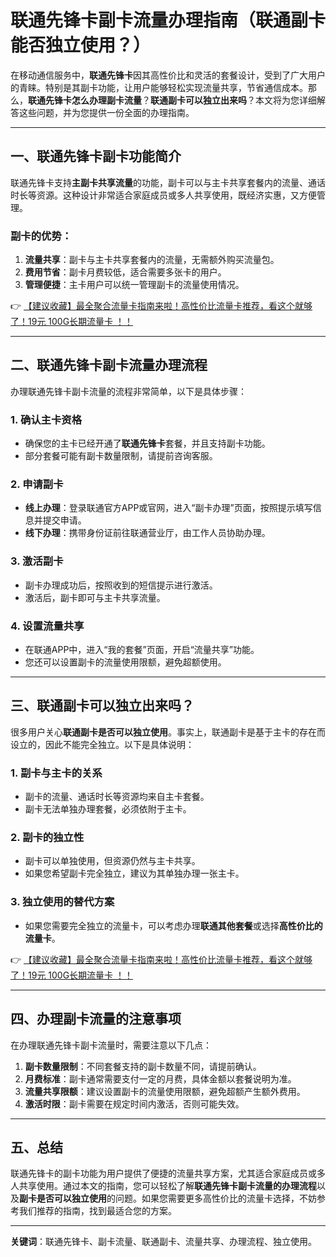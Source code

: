 # 联通先锋卡副卡流量办理指南（联通副卡能否独立使用？）

在移动通信服务中，**联通先锋卡**因其高性价比和灵活的套餐设计，受到了广大用户的青睐。特别是其副卡功能，让用户能够轻松实现流量共享，节省通信成本。那么，**联通先锋卡怎么办理副卡流量**？**联通副卡可以独立出来吗**？本文将为您详细解答这些问题，并为您提供一份全面的办理指南。

---

## 一、联通先锋卡副卡功能简介

联通先锋卡支持**主副卡共享流量**的功能，副卡可以与主卡共享套餐内的流量、通话时长等资源。这种设计非常适合家庭成员或多人共享使用，既经济实惠，又方便管理。

### 副卡的优势：
1. **流量共享**：副卡与主卡共享套餐内的流量，无需额外购买流量包。
2. **费用节省**：副卡月费较低，适合需要多张卡的用户。
3. **管理便捷**：主卡用户可以统一管理副卡的流量使用情况。

👉 [【建议收藏】最全聚合流量卡指南来啦！高性价比流量卡推荐，看这个就够了！19元 100G长期流量卡 ！！](https://bit.ly/Liuliangka)

---

## 二、联通先锋卡副卡流量办理流程

办理联通先锋卡副卡流量的流程非常简单，以下是具体步骤：

### 1. 确认主卡资格
- 确保您的主卡已经开通了**联通先锋卡**套餐，并且支持副卡功能。
- 部分套餐可能有副卡数量限制，请提前咨询客服。

### 2. 申请副卡
- **线上办理**：登录联通官方APP或官网，进入“副卡办理”页面，按照提示填写信息并提交申请。
- **线下办理**：携带身份证前往联通营业厅，由工作人员协助办理。

### 3. 激活副卡
- 副卡办理成功后，按照收到的短信提示进行激活。
- 激活后，副卡即可与主卡共享流量。

### 4. 设置流量共享
- 在联通APP中，进入“我的套餐”页面，开启“流量共享”功能。
- 您还可以设置副卡的流量使用限额，避免超额使用。

---

## 三、联通副卡可以独立出来吗？

很多用户关心**联通副卡是否可以独立使用**。事实上，联通副卡是基于主卡的存在而设立的，因此不能完全独立。以下是具体说明：

### 1. 副卡与主卡的关系
- 副卡的流量、通话时长等资源均来自主卡套餐。
- 副卡无法单独办理套餐，必须依附于主卡。

### 2. 副卡的独立性
- 副卡可以单独使用，但资源仍然与主卡共享。
- 如果您希望副卡完全独立，建议为其单独办理一张主卡。

### 3. 独立使用的替代方案
- 如果您需要完全独立的流量卡，可以考虑办理**联通其他套餐**或选择**高性价比的流量卡**。

👉 [【建议收藏】最全聚合流量卡指南来啦！高性价比流量卡推荐，看这个就够了！19元 100G长期流量卡 ！！](https://bit.ly/Liuliangka)

---

## 四、办理副卡流量的注意事项

在办理联通先锋卡副卡流量时，需要注意以下几点：

1. **副卡数量限制**：不同套餐支持的副卡数量不同，请提前确认。
2. **月费标准**：副卡通常需要支付一定的月费，具体金额以套餐说明为准。
3. **流量共享限额**：建议设置副卡的流量使用限额，避免超额产生额外费用。
4. **激活时限**：副卡需要在规定时间内激活，否则可能失效。

---

## 五、总结

联通先锋卡的副卡功能为用户提供了便捷的流量共享方案，尤其适合家庭成员或多人共享使用。通过本文的指南，您可以轻松了解**联通先锋卡副卡流量的办理流程**以及**副卡是否可以独立使用**的问题。如果您需要更多高性价比的流量卡选择，不妨参考我们推荐的指南，找到最适合您的方案。

---

**关键词**：联通先锋卡、副卡流量、联通副卡、流量共享、办理流程、独立使用。